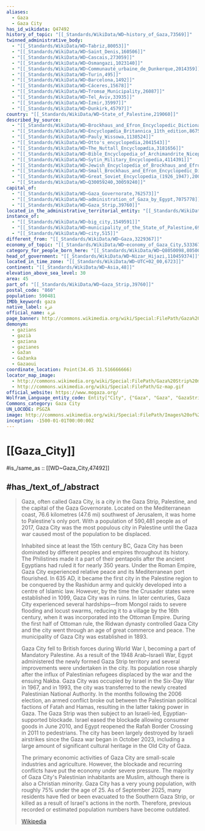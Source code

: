 ```yaml
---
aliases:
  - Gaza
  - Gaza City
has_id_wikidata: Q47492
history_of_topic: "[[_Standards/WikiData/WD~history_of_Gaza,73569]]"
twinned_administrative_body:
  - "[[_Standards/WikiData/WD~Tabriz,80053]]"
  - "[[_Standards/WikiData/WD~Saint_Denis,160506]]"
  - "[[_Standards/WikiData/WD~Cascais,273059]]"
  - "[[_Standards/WikiData/WD~Osmangazi,1023140]]"
  - "[[_Standards/WikiData/WD~Communauté_urbaine_de_Dunkerque,2014359]]"
  - "[[_Standards/WikiData/WD~Turin,495]]"
  - "[[_Standards/WikiData/WD~Barcelona,1492]]"
  - "[[_Standards/WikiData/WD~Cáceres,15678]]"
  - "[[_Standards/WikiData/WD~Tromsø_Municipality,26087]]"
  - "[[_Standards/WikiData/WD~Tel_Aviv,33935]]"
  - "[[_Standards/WikiData/WD~İzmir,35997]]"
  - "[[_Standards/WikiData/WD~Dunkirk,45797]]"
country: "[[_Standards/WikiData/WD~State_of_Palestine,219060]]"
described_by_source:
  - "[[_Standards/WikiData/WD~Brockhaus_and_Efron_Encyclopedic_Dictionary,602358]]"
  - "[[_Standards/WikiData/WD~Encyclopædia_Britannica_11th_edition,867541]]"
  - "[[_Standards/WikiData/WD~Pauly_Wissowa,1138524]]"
  - "[[_Standards/WikiData/WD~Otto's_encyclopedia,2041543]]"
  - "[[_Standards/WikiData/WD~The_Nuttall_Encyclopædia,3181656]]"
  - "[[_Standards/WikiData/WD~Bible_Encyclopedia_of_Archimandrite_Nicephorus,4086271]]"
  - "[[_Standards/WikiData/WD~Sytin_Military_Encyclopedia,4114391]]"
  - "[[_Standards/WikiData/WD~Jewish_Encyclopedia_of_Brockhaus_and_Efron,4173137]]"
  - "[[_Standards/WikiData/WD~Small_Brockhaus_and_Efron_Encyclopedic_Dictionary,19180675]]"
  - "[[_Standards/WikiData/WD~Great_Soviet_Encyclopedia_(1926_1947),20078554]]"
  - "[[_Standards/WikiData/WD~Q30059240,30059240]]"
capital_of:
  - "[[_Standards/WikiData/WD~Gaza_Governorate,762573]]"
  - "[[_Standards/WikiData/WD~administration_of_Gaza_by_Egypt,7075778]]"
  - "[[_Standards/WikiData/WD~Gaza_Strip,39760]]"
located_in_the_administrative_territorial_entity: "[[_Standards/WikiData/WD~Gaza_Governorate,762573]]"
instance_of:
  - "[[_Standards/WikiData/WD~big_city,1549591]]"
  - "[[_Standards/WikiData/WD~municipality_of_the_State_of_Palestine,6936404]]"
  - "[[_Standards/WikiData/WD~city,515]]"
different_from: "[[_Standards/WikiData/WD~Gaza,3229367]]"
economy_of_topic: "[[_Standards/WikiData/WD~economy_of_Gaza_City,5333673]]"
category_for_people_born_here: "[[_Standards/WikiData/WD~Q8050098,8050098]]"
head_of_government: "[[_Standards/WikiData/WD~Nizar_Hijazi,110459374]]"
located_in_time_zone: "[[_Standards/WikiData/WD~UTC+02_00,6723]]"
continent: "[[_Standards/WikiData/WD~Asia,48]]"
elevation_above_sea_level: 30
area: 45
part_of: "[[_Standards/WikiData/WD~Gaza_Strip,39760]]"
postal_code: "860"
population: 590481
IMDb_keyword: gaza
native_label: غزة
official_name: غزة
page_banner: http://commons.wikimedia.org/wiki/Special:FilePath/Gaza%20City%20banner.jpg
demonym:
  - gazians
  - gazià
  - gaziana
  - gazianes
  - Gažan
  - Gažanka
  - Gazaoui
coordinate_location: Point(34.45 31.516666666)
locator_map_image:
  - http://commons.wikimedia.org/wiki/Special:FilePath/Gaza%20Strip%20map%20ar.svg
  - http://commons.wikimedia.org/wiki/Special:FilePath/Gz-map.gif
official_website: https://www.mogaza.org/
Wolfram_Language_entity_code: Entity["City", {"Gaza", "Gaza", "GazaStrip"}]
Commons_category: Gaza City
UN_LOCODE: PSGZA
image: http://commons.wikimedia.org/wiki/Special:FilePath/Images%20of%20war%2023-25%20from%20Gaza%2C%20by%20Jaber%20Badwen%2C%20IMG%206060.jpg
inception: -1500-01-01T00:00:00Z
---
```


# [[Gaza_City]]  

#is_/same_as :: [[WD~Gaza_City,47492]]  

## #has_/text_of_/abstract 

> Gaza, often called Gaza City, is a city in the Gaza Strip, Palestine, and the capital of the Gaza Governorate. Located on the Mediterranean coast, 76.6 kilometres (47.6 mi) southwest of Jerusalem, it was home to Palestine's only port. With a population of 590,481 people as of 2017, Gaza City was the most populous city in Palestine until the Gaza war caused most of the population to be displaced.
>
> Inhabited since at least the 15th century BC, Gaza City has been dominated by different peoples and empires throughout its history. The Philistines made it a part of their pentapolis after the ancient Egyptians had ruled it for nearly 350 years. Under the Roman Empire, Gaza City experienced relative peace and its Mediterranean port flourished. In 635 AD, it became the first city in the Palestine region to be conquered by the Rashidun army and quickly developed into a centre of Islamic law. However, by the time the Crusader states were established in 1099, Gaza City was in ruins. In later centuries, Gaza City experienced several hardships—from Mongol raids to severe flooding and locust swarms, reducing it to a village by the 16th century, when it was incorporated into the Ottoman Empire. During the first half of Ottoman rule, the Ridwan dynasty controlled Gaza City and the city went through an age of great commerce and peace. The municipality of Gaza City was established in 1893.
>
> Gaza City fell to British forces during World War I, becoming a part of Mandatory Palestine. As a result of the 1948 Arab–Israeli War, Egypt administered the newly formed Gaza Strip territory and several improvements were undertaken in the city. Its population rose sharply after the influx of Palestinian refugees displaced by the war and the ensuing Nakba. Gaza City was occupied by Israel in the Six-Day War in 1967, and in 1993, the city was transferred to the newly created Palestinian National Authority. In the months following the 2006 election, an armed conflict broke out between the Palestinian political factions of Fatah and Hamas, resulting in the latter taking power in Gaza. The Gaza Strip was then subject to an Israeli-led, Egyptian-supported blockade. Israel eased the blockade allowing consumer goods in June 2010, and Egypt reopened the Rafah Border Crossing in 2011 to pedestrians. The city has been largely destroyed by Israeli airstrikes since the Gaza war began in October 2023, including a large amount of significant cultural heritage in the Old City of Gaza.
>
> The primary economic activities of Gaza City are small-scale industries and agriculture. However, the blockade and recurring conflicts have put the economy under severe pressure. The majority of Gaza City's Palestinian inhabitants are Muslim, although there is also a Christian minority. Gaza City has a very young population, with roughly 75% under the age of 25. As of September 2025, many residents have fled or been evacuated to the Southern Gaza Strip, or killed as a result of Israel's actions in the north. Therefore, previous recorded or estimated population numbers have become outdated.
>
> [Wikipedia](https://en.wikipedia.org/wiki/Gaza%20City)

